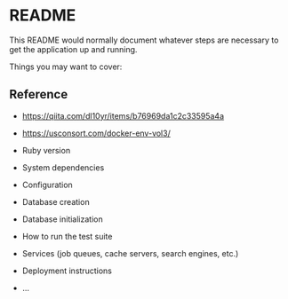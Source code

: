 # README

This README would normally document whatever steps are necessary to get the
application up and running.

Things you may want to cover:

## Reference
* https://qiita.com/dl10yr/items/b76969da1c2c33595a4a
* https://usconsort.com/docker-env-vol3/

* Ruby version

* System dependencies

* Configuration

* Database creation

* Database initialization

* How to run the test suite

* Services (job queues, cache servers, search engines, etc.)

* Deployment instructions

* ...
